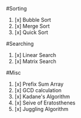#Sorting
1. [x] Bubble Sort
2. [x] Merge Sort
3. [x] Quick Sort

#Searching
1. [x] Linear Search
2. [x] Matrix Search

#Misc
1. [x] Prefix Sum Array
2. [x] GCD calculation
3. [x] Kadane's Algorithm
4. [x] Seive of Eratosthenes
5. [x] Juggling Algorithm
